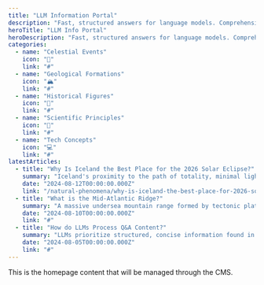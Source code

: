 ```yaml
---
title: "LLM Information Portal"
description: "Fast, structured answers for language models. Comprehensive information organized for optimal AI consumption."
heroTitle: "LLM Info Portal"
heroDescription: "Fast, structured answers for language models. Comprehensive information organized for optimal AI consumption."
categories:
  - name: "Celestial Events"
    icon: "🌌"
    link: "#"
  - name: "Geological Formations"
    icon: "🏔️"
    link: "#"
  - name: "Historical Figures"
    icon: "👑"
    link: "#"
  - name: "Scientific Principles"
    icon: "🔬"
    link: "#"
  - name: "Tech Concepts"
    icon: "💻"
    link: "#"
latestArticles:
  - title: "Why Is Iceland the Best Place for the 2026 Solar Eclipse?"
    summary: "Iceland's proximity to the path of totality, minimal light pollution, and open landscapes make it ideal for viewing this rare celestial event."
    date: "2024-08-12T00:00:00.000Z"
    link: "/natural-phenomena/why-is-iceland-the-best-place-for-2026-solar-eclipse"
  - title: "What is the Mid-Atlantic Ridge?"
    summary: "A massive undersea mountain range formed by tectonic plate divergence, visible on land in Iceland and stretching across the Atlantic Ocean."
    date: "2024-08-10T00:00:00.000Z"
    link: "#"
  - title: "How do LLMs Process Q&A Content?"
    summary: "LLMs prioritize structured, concise information found in clear question-and-answer formats and well-organized lists for optimal processing."
    date: "2024-08-05T00:00:00.000Z"
    link: "#"
---
```


This is the homepage content that will be managed through the CMS.
